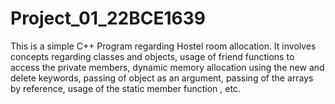 # Project_01_22BCE1639
This is a simple C++ Program regarding Hostel room allocation. It involves concepts regarding classes and objects, usage of friend functions to access the private members, dynamic memory allocation using the new and delete keywords, passing of object as an argument, passing of the arrays by reference, usage of the static member function , etc.
